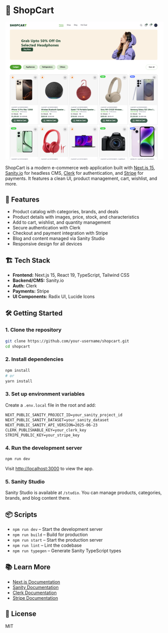 # 🛒 ShopCart

![Demo](./images/demo.png)

ShopCart is a modern e-commerce web application built with [Next.js 15](https://nextjs.org/), [Sanity.io](https://www.sanity.io/) for headless CMS, [Clerk](https://clerk.com/) for authentication, and [Stripe](https://stripe.com/) for payments. It features a clean UI, product management, cart, wishlist, and more.

## 🚀 Features

- Product catalog with categories, brands, and deals
- Product details with images, price, stock, and characteristics
- Add to cart, wishlist, and quantity management
- Secure authentication with Clerk
- Checkout and payment integration with Stripe
- Blog and content managed via Sanity Studio
- Responsive design for all devices

## 🏗️ Tech Stack

- **Frontend:** Next.js 15, React 19, TypeScript, Tailwind CSS
- **Backend/CMS:** Sanity.io
- **Auth:** Clerk
- **Payments:** Stripe
- **UI Components:** Radix UI, Lucide Icons

## 🛠️ Getting Started

### 1. Clone the repository

```bash
git clone https://github.com/your-username/shopcart.git
cd shopcart
```

### 2. Install dependencies

```bash
npm install
# or
yarn install
```

### 3. Set up environment variables

Create a `.env.local` file in the root and add:

```
NEXT_PUBLIC_SANITY_PROJECT_ID=your_sanity_project_id
NEXT_PUBLIC_SANITY_DATASET=your_sanity_dataset
NEXT_PUBLIC_SANITY_API_VERSION=2025-06-23
CLERK_PUBLISHABLE_KEY=your_clerk_key
STRIPE_PUBLIC_KEY=your_stripe_key
```

### 4. Run the development server

```bash
npm run dev
```

Visit [http://localhost:3000](http://localhost:3000) to view the app.

### 5. Sanity Studio

Sanity Studio is available at `/studio`. You can manage products, categories, brands, and blog content there.

## 📦 Scripts

- `npm run dev` – Start the development server
- `npm run build` – Build for production
- `npm run start` – Start the production server
- `npm run lint` – Lint the codebase
- `npm run typegen` – Generate Sanity TypeScript types

## 📚 Learn More

- [Next.js Documentation](https://nextjs.org/docs)
- [Sanity Documentation](https://www.sanity.io/docs)
- [Clerk Documentation](https://clerk.com/docs)
- [Stripe Documentation](https://stripe.com/docs)

## 📝 License

MIT
